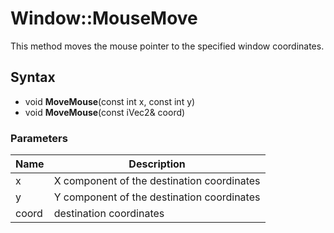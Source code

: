 # Window::MouseMove #
This method moves the mouse pointer to the specified window coordinates.

## Syntax ##
- void **MoveMouse**(const int x, const int y)
- void **MoveMouse**(const iVec2& coord)

### Parameters ###
| Name | Description |
|---|---|
| x | X component of the destination coordinates |
| y | Y component of the destination coordinates |
| coord | destination coordinates |
